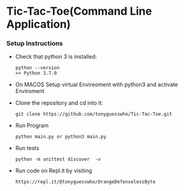 # Tic-Tac-Toe(Command Line Application)

### Setup Instructions

- Check that python 3 is installed:

  ```
  python --version
  >> Python 3.7.0
  ```

- On MACOS Setup virtual Envireoment with python3 and activate Enviroment

* Clone the repository and cd into it:

  ```
  git clone https://github.com/tonyguesswho/Tic-Tac-Toe.git
  ```

* Run Program

  ```
  python main.py or python3 main.py
  ```

* Run tests

  ```
  python -m unittest discover  -v
  ```

* Run code on Repl.it by visiting
  ```
  https://repl.it/@tonyguesswho/OrangeDefenselessByte
  ```
